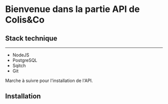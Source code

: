 # Bienvenue dans la partie API de Colis&Co

## Stack technique
-------

* NodeJS
* PostgreSQL
* Sqitch
* Git

Marche à suivre pour l'installation de l'API.

## Installation



